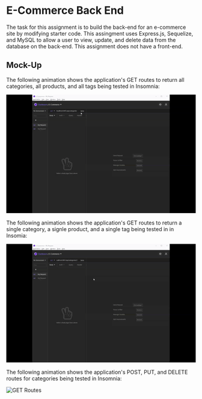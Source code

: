 # E-Commerce Back End

The task for this assignment is to build the back-end for an e-commerce site by modifying starter code. This assingment uses Express.js, Sequelize, and MySQL to allow a user to view, update, and delete data from the database on the back-end. This assignment does not have a front-end.

## Mock-Up

The following animation shows the application's GET routes to return all categories, all products, and all tags being tested in Insomnia:

![GET Routes](GET_Routes.gif)

The following animation shows the application's GET routes to return a single category, a signle product, and a single tag being tested in in Insomia:

![GET Routes](GET_Single_Routes.gif)

The following animation shows the application's POST, PUT, and DELETE routes for categories being tested in Insomnia:

![GET Routes](Edit_Categories.gif)